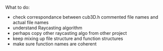 What to do:

- check correspondance between cub3D.h commented file names and actual file names
- understand Raycasting algorithm
- perhaps copy other raycasting algo from other project
- keep mixing up file structure and function structures
- make sure function names are coherent